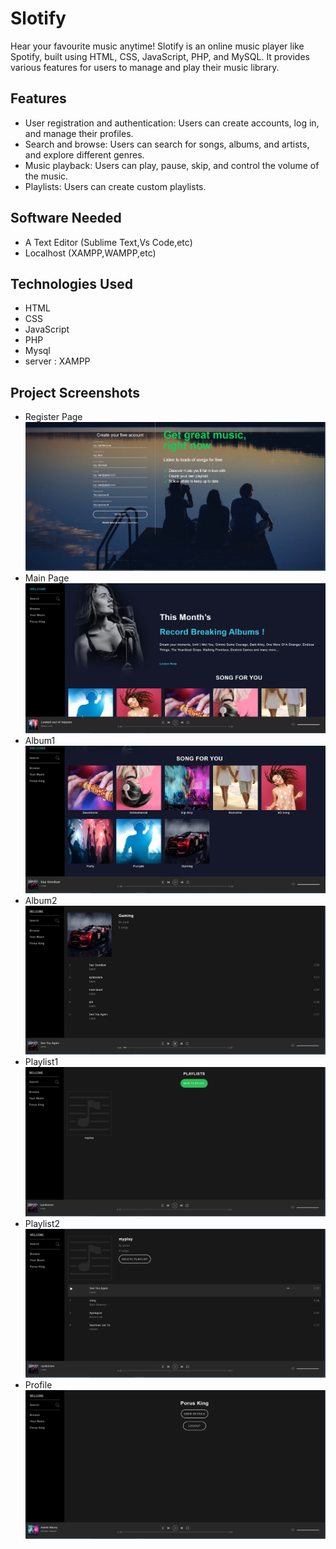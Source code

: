 # Slotify
Hear your favourite music anytime!
Slotify is an online music player like Spotify, built using HTML, CSS, JavaScript, PHP, and MySQL. It provides various features for users to manage and play their music library.

## Features

- User registration and authentication: Users can create accounts, log in, and manage their profiles.
- Search and browse: Users can search for songs, albums, and artists, and explore different genres.
- Music playback: Users can play, pause, skip, and control the volume of the music.
- Playlists: Users can create custom playlists.
  
## Software Needed
* A Text Editor (Sublime Text,Vs Code,etc)
* Localhost (XAMPP,WAMPP,etc)

 ## Technologies Used

- HTML
- CSS
- JavaScript
- PHP
- Mysql
- server : XAMPP

## Project Screenshots
* Register Page
![Register Page](https://github.com/JaySavani/Music_Streaming_Website/blob/main/assets/SS/Register.png)
* Main Page 
![Main Page](https://github.com/JaySavani/Music_Streaming_Website/blob/main/assets/SS/main.png)
* Album1
![Album1](https://github.com/JaySavani/Music_Streaming_Website/blob/main/assets/SS/Album1.png)
* Album2 
![Album2](https://github.com/JaySavani/Music_Streaming_Website/blob/main/assets/SS/Album2.png)
* Playlist1 
![Playlist](https://github.com/JaySavani/Music_Streaming_Website/blob/main/assets/SS/playlist1.png)
* Playlist2
![Playlist](https://github.com/JaySavani/Music_Streaming_Website/blob/main/assets/SS/playlist2.png)
* Profile 
![Profile](https://github.com/JaySavani/Music_Streaming_Website/blob/main/assets/SS/profile.png)
